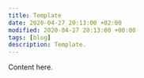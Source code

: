 ```yaml
---
title: Template
date: 2020-04-27 20:13:00 +02:00
modified: 2020-04-27 20:13:00 +00:00
tags: [blog]
description: Template.
---
```


Content here.
